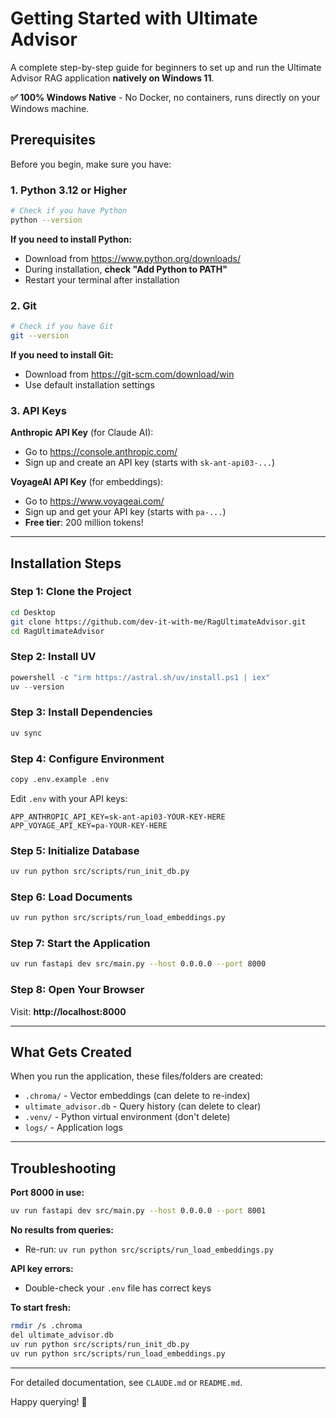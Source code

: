 # Getting Started with Ultimate Advisor

A complete step-by-step guide for beginners to set up and run the Ultimate Advisor RAG application **natively on Windows 11**.

**✅ 100% Windows Native** - No Docker, no containers, runs directly on your Windows machine.

## Prerequisites

Before you begin, make sure you have:

### 1. Python 3.12 or Higher

```bash
# Check if you have Python
python --version
```

**If you need to install Python:**
- Download from https://www.python.org/downloads/
- During installation, **check "Add Python to PATH"**
- Restart your terminal after installation

### 2. Git

```bash
# Check if you have Git
git --version
```

**If you need to install Git:**
- Download from https://git-scm.com/download/win
- Use default installation settings

### 3. API Keys

**Anthropic API Key** (for Claude AI):
- Go to https://console.anthropic.com/
- Sign up and create an API key (starts with `sk-ant-api03-...`)

**VoyageAI API Key** (for embeddings):
- Go to https://www.voyageai.com/
- Sign up and get your API key (starts with `pa-...`)
- **Free tier**: 200 million tokens!

---

## Installation Steps

### Step 1: Clone the Project

```bash
cd Desktop
git clone https://github.com/dev-it-with-me/RagUltimateAdvisor.git
cd RagUltimateAdvisor
```

### Step 2: Install UV

```powershell
powershell -c "irm https://astral.sh/uv/install.ps1 | iex"
uv --version
```

### Step 3: Install Dependencies

```bash
uv sync
```

### Step 4: Configure Environment

```bash
copy .env.example .env
```

Edit `.env` with your API keys:
```env
APP_ANTHROPIC_API_KEY=sk-ant-api03-YOUR-KEY-HERE
APP_VOYAGE_API_KEY=pa-YOUR-KEY-HERE
```

### Step 5: Initialize Database

```bash
uv run python src/scripts/run_init_db.py
```

### Step 6: Load Documents

```bash
uv run python src/scripts/run_load_embeddings.py
```

### Step 7: Start the Application

```bash
uv run fastapi dev src/main.py --host 0.0.0.0 --port 8000
```

### Step 8: Open Your Browser

Visit: **http://localhost:8000**

---

## What Gets Created

When you run the application, these files/folders are created:

- `.chroma/` - Vector embeddings (can delete to re-index)
- `ultimate_advisor.db` - Query history (can delete to clear)
- `.venv/` - Python virtual environment (don't delete)
- `logs/` - Application logs

---

## Troubleshooting

**Port 8000 in use:**
```bash
uv run fastapi dev src/main.py --host 0.0.0.0 --port 8001
```

**No results from queries:**
- Re-run: `uv run python src/scripts/run_load_embeddings.py`

**API key errors:**
- Double-check your `.env` file has correct keys

**To start fresh:**
```bash
rmdir /s .chroma
del ultimate_advisor.db
uv run python src/scripts/run_init_db.py
uv run python src/scripts/run_load_embeddings.py
```

---

For detailed documentation, see `CLAUDE.md` or `README.md`.

Happy querying! 🎯

